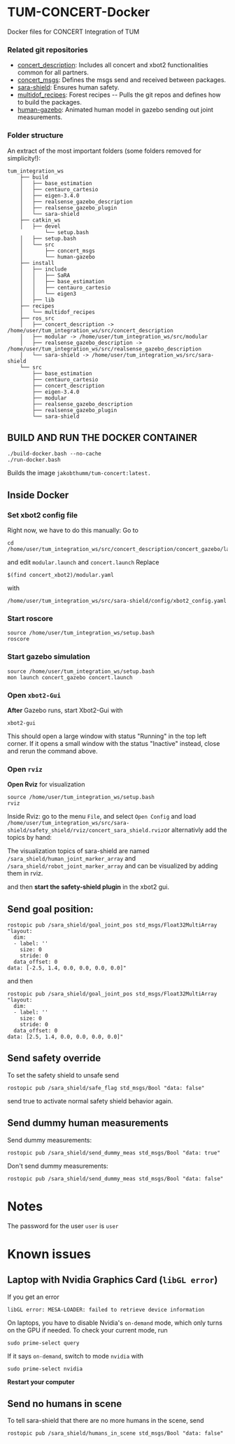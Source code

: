 # TUM-CONCERT-Docker
Docker files for CONCERT Integration of TUM

### Related git repositories
 - [concert_description](https://github.com/ADVRHumanoids/concert_description): Includes all concert and xbot2 functionalities common for all partners.
 - [concert_msgs](https://github.com/ADVRHumanoids/concert_msgs): Defines the msgs send and received between packages.
 - [sara-shield](https://github.com/manuelvogel12/sara-shield): Ensures human safety.
 - [multidof_recipes](https://github.com/manuelvogel12/multidof_recipes): Forest recipes -- Pulls the git repos and defines how to build the packages.
 - [human-gazebo](https://github.com/JakobThumm/human-gazebo): Animated human model in gazebo sending out joint measurements.

### Folder structure
An extract of the most important folders (some folders removed for simplicity!):
```
tum_integration_ws
    ├── build
    │   ├── base_estimation
    │   ├── centauro_cartesio
    │   ├── eigen-3.4.0
    │   ├── realsense_gazebo_description
    │   ├── realsense_gazebo_plugin
    │   └── sara-shield
    ├── catkin_ws
    │   ├── devel
            └── setup.bash
    │   ├── setup.bash
    │   └── src
    │       ├── concert_msgs
    │       └── human-gazebo
    ├── install
    │   ├── include
    │   │   ├── SaRA
    │   │   ├── base_estimation
    │   │   ├── centauro_cartesio
    │   │   └── eigen3
    │   ├── lib
    ├── recipes
    │   └── multidof_recipes
    ├── ros_src
    │   ├── concert_description -> /home/user/tum_integration_ws/src/concert_description
    │   ├── modular -> /home/user/tum_integration_ws/src/modular
    │   ├── realsense_gazebo_description -> /home/user/tum_integration_ws/src/realsense_gazebo_description
    │   └── sara-shield -> /home/user/tum_integration_ws/src/sara-shield
    └── src
        ├── base_estimation
        ├── centauro_cartesio
        ├── concert_description
        ├── eigen-3.4.0
        ├── modular
        ├── realsense_gazebo_description
        ├── realsense_gazebo_plugin
        └── sara-shield
```

## BUILD AND RUN THE DOCKER CONTAINER
```
./build-docker.bash --no-cache 
./run-docker.bash
```
Builds the image `jakobthumm/tum-concert:latest.`

## Inside Docker

### Set xbot2 config file
Right now, we have to do this manually: Go to
```
cd /home/user/tum_integration_ws/src/concert_description/concert_gazebo/launch
```
and edit `modular.launch` and `concert.launch`
Replace 
```
$(find concert_xbot2)/modular.yaml
```
with 
```
/home/user/tum_integration_ws/src/sara-shield/config/xbot2_config.yaml
```

### Start roscore
```
source /home/user/tum_integration_ws/setup.bash
roscore
```

### Start gazebo simulation
```
source /home/user/tum_integration_ws/setup.bash
mon launch concert_gazebo concert.launch
```

### Open `xbot2-Gui`
**After** Gazebo runs, start Xbot2-Gui with
```
xbot2-gui
```
This should open a large window with status "Running" in the top left corner. If it opens a small window with the status "Inactive" instead, close and rerun the command above.

### Open `rviz`
**Open Rviz** for visualization 
```
source /home/user/tum_integration_ws/setup.bash
rviz
```
Inside Rviz: go to the menu `File`, and select `Open Config` and load `/home/user/tum_integration_ws/src/sara-shield/safety_shield/rviz/concert_sara_shield.rviz`or alternativly add the topics by hand:

The visualization topics of sara-shield are named ```/sara_shield/human_joint_marker_array``` and ```/sara_shield/robot_joint_marker_array``` and can be visualized by adding them in rviz.

and then **start the safety-shield plugin** in the xbot2 gui. 


## Send goal position:
```
rostopic pub /sara_shield/goal_joint_pos std_msgs/Float32MultiArray "layout:
  dim:
  - label: ''
    size: 0
    stride: 0
  data_offset: 0
data: [-2.5, 1.4, 0.0, 0.0, 0.0, 0.0]"
```
and then
```
rostopic pub /sara_shield/goal_joint_pos std_msgs/Float32MultiArray "layout:
  dim:
  - label: ''
    size: 0
    stride: 0
  data_offset: 0
data: [2.5, 1.4, 0.0, 0.0, 0.0, 0.0]"
```
## Send safety override
To set the safety shield to unsafe send
```
rostopic pub /sara_shield/safe_flag std_msgs/Bool "data: false"
```
send true to activate normal safety shield behavior again.

## Send dummy human measurements
Send dummy measurements:
```
rostopic pub /sara_shield/send_dummy_meas std_msgs/Bool "data: true"
```
Don't send dummy measurements:
```
rostopic pub /sara_shield/send_dummy_meas std_msgs/Bool "data: false"
```
# Notes
The password for the user `user` is `user`
# Known issues
## Laptop with Nvidia Graphics Card (`libGL error`)
If you get an error
```
libGL error: MESA-LOADER: failed to retrieve device information
```
On laptops, you have to disable Nvidia's `on-demand` mode, which only turns on the GPU if needed.
To check your current mode, run
```
sudo prime-select query
```
If it says `on-demand`, switch to mode `nvidia` with 
```
sudo prime-select nvidia
```
**Restart your computer**
## Send no humans in scene
To tell sara-shield that there are no more humans in the scene, send
```
rostopic pub /sara_shield/humans_in_scene std_msgs/Bool "data: false" 
```
